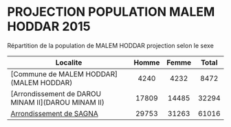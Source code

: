 # PROJECTION POPULATION MALEM HODDAR 2015
	
Répartition de la population de MALEM HODDAR projection selon le sexe
	
| Localite  | Homme | Femme | Total |
| --------- |:-----:|:-----:|:-----:|
| [Commune de MALEM HODDAR](MALEM HODDAR) | 4240 | 4232 | 8472 |
| [Arrondissement de DAROU MINAM II](DAROU MINAM II) | 17809 | 14485 | 32294 |
| [Arrondissement de SAGNA](SAGNA) | 29753 | 31263 | 61016 |
